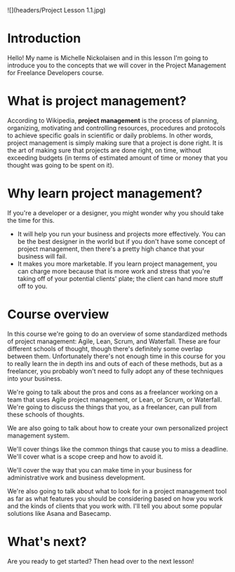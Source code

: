 ![](headers/Project Lesson 1.1.jpg)
# Introduction

Hello! My name is Michelle Nickolaisen and in this lesson I'm going to introduce you to the concepts that we will cover in the Project Management for Freelance Developers course.

# What is project management?

According to Wikipedia, **project management** is the process of planning, organizing, motivating and controlling resources, procedures and protocols to achieve specific goals in scientific or daily problems. In other words, project management is simply making sure that a project is done right. It is the art of making sure that projects are done right, on time, without exceeding budgets (in terms of estimated amount of time or money that you thought was going to be spent on it).

# Why learn project management?

If you're a developer or a designer, you might wonder why you should take the time for this.

* It will help you run your business and projects more effectively. You can be the best designer in the world but if you don't have some concept of project management, then there's a pretty high chance that your business will fail.
* It makes you more marketable. If you learn project management, you can charge more because that is more work and stress that you're taking off of your potential clients' plate; the client can hand more stuff off to you.

# Course overview

In this course we're going to do an overview of some standardized methods of project management: Agile, Lean, Scrum, and Waterfall. These are four different schools of thought, though there's definitely some overlap between them. Unfortunately there's not enough time in this course for you to really learn the in depth ins and outs of each of these methods, but as a freelancer, you probably won't need to fully adopt any of these techniques into your business.

We're going to talk about the pros and cons as a freelancer working on a team that uses Agile project management, or Lean, or Scrum, or Waterfall. We're going to discuss the things that you, as a freelancer, can pull from these schools of thoughts.

We are also going to talk about how to create your own personalized project management system.

We'll cover things like the common things that cause you to miss a deadline. We'll cover what is a scope creep and how to avoid it.

We'll cover the way that you can make time in your business for administrative work and business development.

We're also going to talk about what to look for in a project management tool as far as what features you should be considering based on how you work and the kinds of clients that you work with. I'll tell you about some popular solutions like Asana and Basecamp.

# What's next?

Are you ready to get started? Then head over to the next lesson!